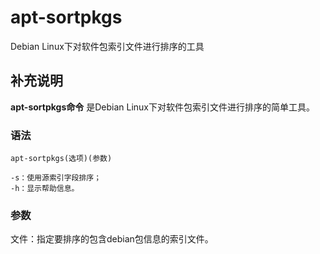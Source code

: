 apt-sortpkgs
===

Debian Linux下对软件包索引文件进行排序的工具

## 补充说明

**apt-sortpkgs命令** 是Debian Linux下对软件包索引文件进行排序的简单工具。

### 语法  

```
apt-sortpkgs(选项)(参数)
```

  

```
-s：使用源索引字段排序；
-h：显示帮助信息。
```

### 参数  

文件：指定要排序的包含debian包信息的索引文件。


